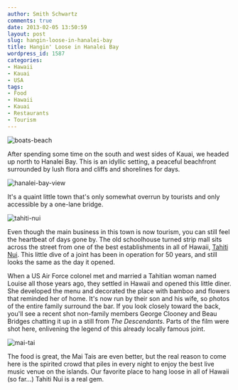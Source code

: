 ```yaml
---
author: Smith Schwartz
comments: true
date: 2013-02-05 13:50:59
layout: post
slug: hangin-loose-in-hanalei-bay
title: Hangin' Loose in Hanalei Bay
wordpress_id: 1587
categories:
- Hawaii
- Kauai
- USA
tags:
- Food
- Hawaii
- Kauai
- Restaurants
- Tourism
---
```


![boats-beach](http://schwartzography.com/wp-content/uploads/2013/01/boats-beach.jpg)

After spending some time on the south and west sides of Kauai, we headed up north to Hanalei Bay. This is an idyllic setting, a peaceful beachfront surrounded by lush flora and cliffs and shorelines for days.

![hanalei-bay-view](http://schwartzography.com/wp-content/uploads/2013/01/hanalei-bay-view.jpg)

It's a quaint little town that's only somewhat overrun by tourists and only accessible by a one-lane bridge.

![tahiti-nui](http://schwartzography.com/wp-content/uploads/2013/01/tahiti-nui.jpg)

Even though the main business in this town is now tourism, you can still feel the heartbeat of days gone by. The old schoolhouse turned strip mall sits across the street from one of the best establishments in all of Hawaii, [Tahiti Nui](http://thenui.com/). This little dive of a joint has been in operation for 50 years, and still looks the same as the day it opened.

When a US Air Force colonel met and married a Tahitian woman named Louise all those years ago, they settled in Hawaii and opened this little diner. She developed the menu and decorated the place with bamboo and flowers that reminded her of home. It's now run by their son and his wife, so photos of the entire family surround the bar. If you look closely toward the back, you'll see a recent shot non-family members George Clooney and Beau Bridges chatting it up in a still from _The Descendants_. Parts of the film were shot here, enlivening the legend of this already locally famous joint.

![mai-tai](http://schwartzography.com/wp-content/uploads/2013/01/mai-tai.jpg)

The food is great, the Mai Tais are even better, but the real reason to come here is the spirited crowd that piles in every night to enjoy the best live music venue on the islands. Our favorite place to hang loose in all of Hawaii (so far...) Tahiti Nui is a real gem.
